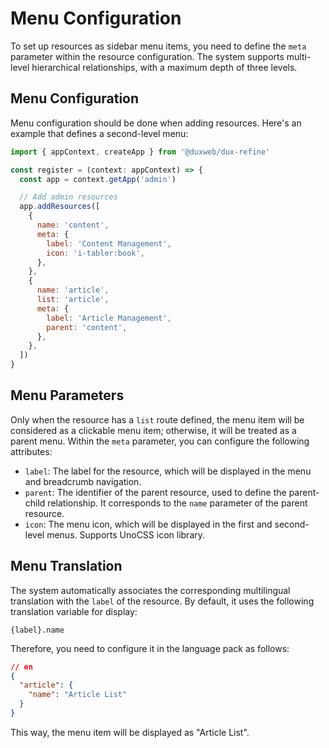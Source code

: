 # Menu Configuration

To set up resources as sidebar menu items, you need to define the `meta` parameter within the resource configuration. The system supports multi-level hierarchical relationships, with a maximum depth of three levels.

## Menu Configuration

Menu configuration should be done when adding resources. Here's an example that defines a second-level menu:

```js
import { appContext, createApp } from '@duxweb/dux-refine'

const register = (context: appContext) => {
  const app = context.getApp('admin')

  // Add admin resources
  app.addResources([
    {
      name: 'content',
      meta: {
        label: 'Content Management', 
        icon: 'i-tabler:book',
      },
    },
    {
      name: 'article',
      list: 'article',
      meta: {
        label: 'Article Management',
        parent: 'content',
      },
    },
  ])
}
```

## Menu Parameters

Only when the resource has a `list` route defined, the menu item will be considered as a clickable menu item; otherwise, it will be treated as a parent menu. Within the `meta` parameter, you can configure the following attributes:

- `label`: The label for the resource, which will be displayed in the menu and breadcrumb navigation.
- `parent`: The identifier of the parent resource, used to define the parent-child relationship. It corresponds to the `name` parameter of the parent resource.
- `icon`: The menu icon, which will be displayed in the first and second-level menus. Supports UnoCSS icon library.

## Menu Translation

The system automatically associates the corresponding multilingual translation with the `label` of the resource. By default, it uses the following translation variable for display:

```
{label}.name
```

Therefore, you need to configure it in the language pack as follows:

```json
// en
{
  "article": {
    "name": "Article List"
  }
}
```

This way, the menu item will be displayed as "Article List".